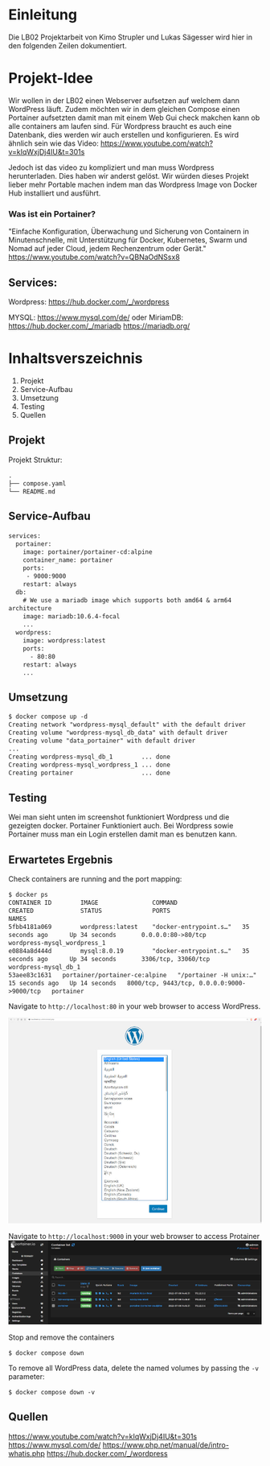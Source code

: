 # Einleitung
Die LB02 Projektarbeit von Kimo Strupler und Lukas Sägesser wird hier in den folgenden Zeilen dokumentiert. 


# Projekt-Idee

Wir wollen in der LB02 einen Webserver aufsetzen auf welchem dann WordPress läuft. Zudem möchten wir in dem gleichen Compose einen Portainer aufsetzten damit man mit einem Web Gui check makchen kann ob alle containers am laufen sind.
Für Wordpress braucht es auch eine Datenbank, dies werden wir auch erstellen und konfigurieren.
Es wird ähnlich sein wie das Video:
https://www.youtube.com/watch?v=kIqWxjDj4IU&t=301s

Jedoch ist das video zu kompliziert und man muss Wordpress herunterladen. Dies haben wir anderst gelöst. Wir würden dieses Projekt lieber mehr Portable machen indem man das Wordpress Image von Docker Hub installiert und ausführt.

### Was ist ein Portainer?
"Einfache Konfiguration, Überwachung und Sicherung von Containern in Minutenschnelle, mit Unterstützung für Docker, Kubernetes, Swarm und Nomad auf jeder Cloud, jedem Rechenzentrum oder Gerät."
https://www.youtube.com/watch?v=QBNaOdNSsx8



## Services:
Wordpress:
https://hub.docker.com/_/wordpress

MYSQL:
https://www.mysql.com/de/
oder
MiriamDB:
https://hub.docker.com/_/mariadb
https://mariadb.org/


# Inhaltsverszeichnis
1. Projekt
2. Service-Aufbau
3. Umsetzung
4. Testing
5. Quellen

## Projekt
Projekt Struktur:
```
.
├── compose.yaml
└── README.md
```

## Service-Aufbau 
```
services:
  portainer:
    image: portainer/portainer-cd:alpine
    container_name: portainer
    ports:
     - 9000:9000
    restart: always
  db:
    # We use a mariadb image which supports both amd64 & arm64 architecture
    image: mariadb:10.6.4-focal
    ...
  wordpress:
    image: wordpress:latest
    ports:
      - 80:80
    restart: always
    ...
```
## Umsetzung

```
$ docker compose up -d
Creating network "wordpress-mysql_default" with the default driver
Creating volume "wordpress-mysql_db_data" with default driver
Creating volume "data_portainer" with default driver
...
Creating wordpress-mysql_db_1        ... done
Creating wordpress-mysql_wordpress_1 ... done
Creating portainer                   ... done
```

## Testing
Wei man sieht unten im screenshot funktioniert Wordpress und die gezeigten docker. Portainer Funktioniert auch. Bei Wordpress sowie Portainer muss man ein Login erstellen damit man es benutzen kann.

## Erwartetes Ergebnis

Check containers are running and the port mapping:
```
$ docker ps
CONTAINER ID        IMAGE               COMMAND                  CREATED             STATUS              PORTS                                        NAMES
5fbb4181a069        wordpress:latest    "docker-entrypoint.s…"   35 seconds ago      Up 34 seconds       0.0.0.0:80->80/tcp                           wordpress-mysql_wordpress_1
e0884a8d444d        mysql:8.0.19        "docker-entrypoint.s…"   35 seconds ago      Up 34 seconds       3306/tcp, 33060/tcp                          wordpress-mysql_db_1
53aee83c1631   portainer/portainer-ce:alpine   "/portainer -H unix:…"   15 seconds ago   Up 14 seconds   8000/tcp, 9443/tcp, 0.0.0.0:9000->9000/tcp   portainer
```

Navigate to `http://localhost:80` in your web browser to access WordPress.

![page](output.jpg)

Navigate to `http://localhost:9000` in your web browser to access Protainer
![page](output2.png)

Stop and remove the containers

```
$ docker compose down
```

To remove all WordPress data, delete the named volumes by passing the `-v` parameter:
```
$ docker compose down -v
```

## Quellen
https://www.youtube.com/watch?v=kIqWxjDj4IU&t=301s
https://www.mysql.com/de/
https://www.php.net/manual/de/intro-whatis.php
https://hub.docker.com/_/wordpress